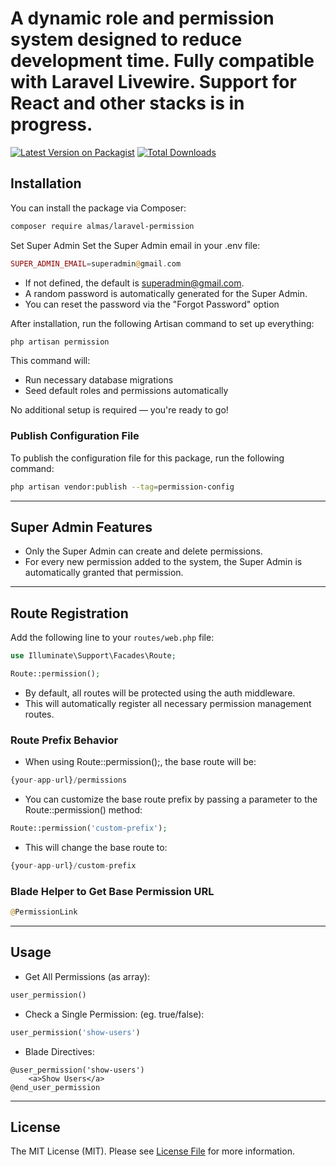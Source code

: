# A dynamic role and permission system designed to reduce development time. Fully compatible with Laravel Livewire. Support for React and other stacks is in progress.

[![Latest Version on Packagist](https://img.shields.io/packagist/v/almas/laravel-permission.svg?style=flat-square)](https://packagist.org/packages/almas/laravel-permission)
[![Total Downloads](https://img.shields.io/packagist/dt/almas/laravel-permission.svg?style=flat-square)](https://packagist.org/packages/almas/laravel-permission)
<!--delete-->

## Installation
You can install the package via Composer:
```bash
composer require almas/laravel-permission
```

Set Super Admin
Set the Super Admin email in your .env file:
```php
SUPER_ADMIN_EMAIL=superadmin@gmail.com
```
- If not defined, the default is superadmin@gmail.com.
- A random password is automatically generated for the Super Admin.
- You can reset the password via the "Forgot Password" option

After installation, run the following Artisan command to set up everything:
```bash
php artisan permission
```

This command will:
- Run necessary database migrations
- Seed default roles and permissions automatically

No additional setup is required — you're ready to go!

### Publish Configuration File
To publish the configuration file for this package, run the following command:
```bash
php artisan vendor:publish --tag=permission-config
```

---
## Super Admin Features

- Only the Super Admin can create and delete permissions.
- For every new permission added to the system, the Super Admin is automatically granted that permission.

---

## Route Registration
Add the following line to your `routes/web.php` file:
```php
use Illuminate\Support\Facades\Route;

Route::permission();
```
- By default, all routes will be protected using the auth middleware.
- This will automatically register all necessary permission management routes.

### Route Prefix Behavior
- When using Route::permission();, the base route will be:
```php
{your-app-url}/permissions
```

- You can customize the base route prefix by passing a parameter to the Route::permission() method:
```php
Route::permission('custom-prefix');
```

- This will change the base route to:
```php
{your-app-url}/custom-prefix
```

### Blade Helper to Get Base Permission URL

```php
@PermissionLink
```

---

## Usage

- Get All Permissions (as array):
```php
user_permission()
```

- Check a Single Permission: (eg. true/false):
```php
user_permission('show-users')
```

- Blade Directives:
```blade
@user_permission('show-users')
    <a>Show Users</a>
@end_user_permission
```

---
## License

The MIT License (MIT). Please see [License File](LICENSE.md) for more information.
